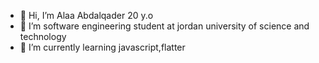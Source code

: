 - 👋 Hi, I’m Alaa Abdalqader 20 y.o
- 👀 I’m software engineering student at jordan university of science and technology 
- 🌱 I’m currently learning javascript,flatter

<!---
eylem2002/eylem2002 is a ✨ special ✨ repository because its `README.md` (this file) appears on your GitHub profile.
You can click the Preview link to take a look at your changes.
--->
